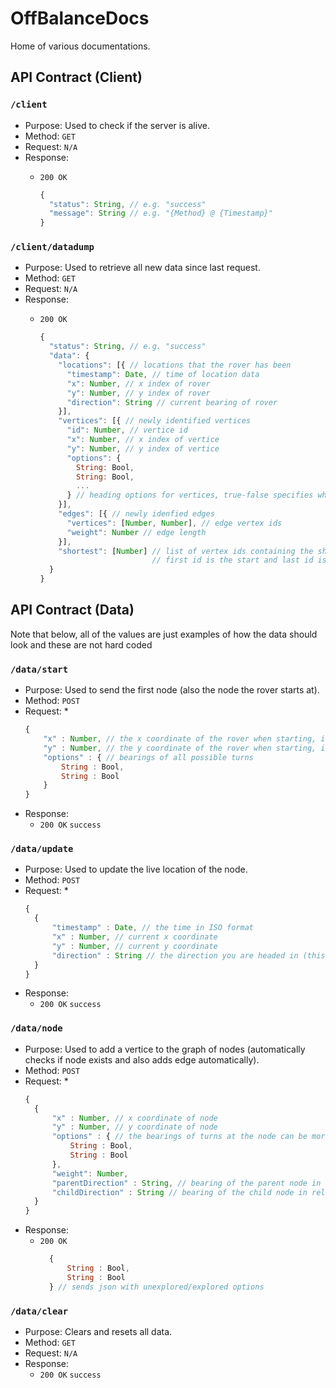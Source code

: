 # OffBalanceDocs

Home of various documentations.

## API Contract (Client)

### `/client`

* Purpose: Used to check if the server is alive.
* Method: `GET`
* Request: `N/A`
* Response:
  * `200 OK`

    ```javascript
    {
      "status": String, // e.g. "success"
      "message": String // e.g. "{Method} @ {Timestamp}"
    }
    ```

### `/client/datadump`

* Purpose: Used to retrieve all new data since last request.
* Method: `GET`
* Request: `N/A`
* Response:
  * `200 OK`

    ```javascript
    {
      "status": String, // e.g. "success"
      "data": {
        "locations": [{ // locations that the rover has been
          "timestamp": Date, // time of location data
          "x": Number, // x index of rover
          "y": Number, // y index of rover
          "direction": String // current bearing of rover
        }],
        "vertices": [{ // newly identified vertices
          "id": Number, // vertice id
          "x": Number, // x index of vertice
          "y": Number, // y index of vertice
          "options": {
            String: Bool, 
            String: Bool,
            ...
          } // heading options for vertices, true-false specifies whether it has been traversed
        }],
        "edges": [{ // newly idenfied edges
          "vertices": [Number, Number], // edge vertex ids
          "weight": Number // edge length
        }],
        "shortest": [Number] // list of vertex ids containing the shortest path between any two nodes
                             // first id is the start and last id is the final node
      }
    }
    ```

## API Contract (Data)

Note that below, all of the values are just examples of how the data should look and these are not hard coded

### `/data/start`

* Purpose: Used to send the first node (also the node the rover starts at).
* Method: `POST`
* Request: 
  * 
    ```javascript
    {
        "x" : Number, // the x coordinate of the rover when starting, is hard coded as 0.
        "y" : Number, // the y coordinate of the rover when starting, is hard coded as 0.
        "options" : { // bearings of all possible turns
            String : Bool, 
            String : Bool
        }
    }
    ```
* Response:
  * `200 OK` 
    `success`


### `/data/update`

* Purpose: Used to update the live location of the node.
* Method: `POST`
* Request: 
  * 
    ```javascript
    {
      {
          "timestamp" : Date, // the time in ISO format
          "x" : Number, // current x coordinate
          "y" : Number, // current y coordinate
          "direction" : String // the direction you are headed in (this is a string but is in degrees)
      }
    }
    ```
* Response:
  * `200 OK`
    `success`

### `/data/node`

* Purpose: Used to add a vertice to the graph of nodes (automatically checks if node exists and also adds edge automatically).
* Method: `POST`
* Request: 
  * 
    ```javascript
    {
      {
          "x" : Number, // x coordinate of node
          "y" : Number, // y coordinate of node
          "options" : { // the bearings of turns at the node can be more or less than 2, just an example
              String : Bool,
              String : Bool
          },
          "weight": Number,
          "parentDirection" : String, // bearing of the parent node in relation to this edge (useful to set this option as true in the previous node)
          "childDirection" : String // bearing of the child node in relation to this edge (useful to set this option as true in the current node)
      }
    }
    ```
* Response:
  * `200 OK` 
    ```javascript
      { 
          String : Bool,
          String : Bool
      } // sends json with unexplored/explored options
    ```

### `/data/clear`

* Purpose: Clears and resets all data.
* Method: `GET`
* Request: `N/A`
* Response:
  * `200 OK`
    `success`

